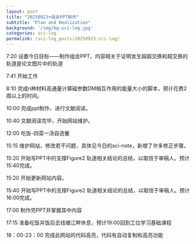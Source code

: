 ```yaml
---
layout: post
title: "20250923+组会PPT制作"
subtitle: "Plan and Realization"
background: '/img/bg-sci-log.jpg'
categories: sci-log
permalink: /sci-log_posts/20250923-sci-log/
---
```

7:20 设置今日目标——制作组会PPT，内容相关于证明发生超超交换和超交换的轨道是论文图片中的轨道

7:41 开始工作

8:10 完成n种材料高通量计算磁参数DM相互作用的能量大小的脚本，预计花费2周以上的时间。

10:00 完成ppt制作，进行文献阅读。

10:40 文献阅读完毕，开始网站维护。

12:00 吃饭-四菜一汤自选餐

15:15 维护网站，修改若干问题，具体见今日的sci-note，新增了许多修正步骤。

15:20 开始写PPT中的支撑Figure2 轨道相关结论的总结，以取信于审稿人。预计15:40完成。

15:20 开始更新网站内容。

15:40 开始写PPT中的支撑Figure2 轨道相关结论的总结，以取信于审稿人。预计16:00完成。

17:00 制作完PPT并掌握其中内容

17:15 准备吃饭并饭后去钱塘江畔休息，预计19:00回到工位学习基础课程

18：00-23：00 完成此网站的代码高亮，代码有自动复制和高亮功能